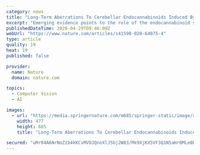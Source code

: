 ```yaml
---
category: news
title: "Long-Term Aberrations To Cerebellar Endocannabinoids Induced By Early-Life Stress"
excerpt: "Emerging evidence points to the role of the endocannabinoid system in long-term stress-induced neural remodeling with studies on stress-induced endocannabinoid dysregulation focusing on cerebral changes that are temporally proximal to stressors."
publishedDateTime: 2020-04-29T09:46:00Z
webUrl: "https://www.nature.com/articles/s41598-020-64075-4"
type: article
quality: 19
heat: 19
published: false

provider:
  name: Nature
  domain: nature.com

topics:
  - Computer Vision
  - AI

images:
  - url: "https://media.springernature.com/m685/springer-static/image/art%3A10.1038%2Fs41598-020-64075-4/MediaObjects/41598_2020_64075_Fig1_HTML.png"
    width: 477
    height: 685
    title: "Long-Term Aberrations To Cerebellar Endocannabinoids Induced By Early-Life Stress"

secured: "uMr04A6NrNoZzb4kKCvMVOJQnoXlJ5bj2W83/Mk9XjKX5VF3Q1N5aHr0MLe8RhuhlEQF4ND1JkptexOK0Hwi31Jci8oD4iCTBtvkjdWnubNElRUkpGKvT1tyrKxHtXyADcEKDcCfuqbT8gHZWrqO77pKuL5wND7tvnWHfNwiTYV+b9M/mYb0rUA+yXmqoJ7gZ0nha9FEJuOFMDT32p1shIou6/bSQ99LHrFSWtXWlKURNSEJGWyP3Eer7dUGDD5WAjCLU2dq6bJqKCFnLS1wD9ZReVS6+JyZco+iQm4tyqbE2J4E8pP5DxPonI3Q70S4;2QWPZF+tN58zCxedZzJZQg=="
---
```


